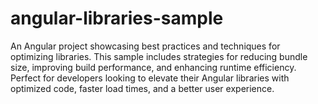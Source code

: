 # angular-libraries-sample
An Angular project showcasing best practices and techniques for optimizing libraries. This sample includes strategies for reducing bundle size, improving build performance, and enhancing runtime efficiency. Perfect for developers looking to elevate their Angular libraries with optimized code, faster load times, and a better user experience.
